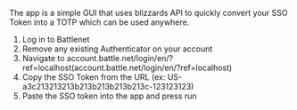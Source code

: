 The app is a simple GUI that uses blizzards API to quickly convert your SSO Token into a TOTP which can be used anywhere.

1.  Log in to Battlenet
2.  Remove any existing Authenticator on your account
3.  Navigate to account.battle.net/login/en/?ref=localhost(account.battle.net/login/en/?ref=localhost)
4.  Copy the SSO Token from the URL (ex: US-a3c213213213b213b213b213b213c-123123123)
5.  Paste the SSO token into the app and press run
